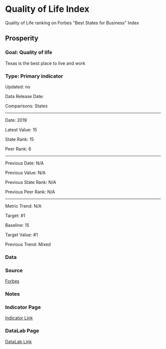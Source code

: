 # Quality of Life Index

Quality of Life ranking on Forbes "Best States for Business" Index

## Prosperity

### Goal: Quality of life

Texas is the best place to live and work

### Type: Primary indicator

Updated: no

Data Release Date: 

Comparisons: States

----

Date: 2019

Latest Value: 15

State Rank: 15

Peer Rank: 6

----

Previous Date: N/A

Previous Value: N/A

Previous State Rank: N/A

Previous Peer Rank: N/A

----
Metric Trend: N/A

Target: #1

Baseline: 15

Target Value: #1

Previous Trend: Mixed



<!--### Value

| Year |  Value      | Rank     | Previous Year   | Previous Value | Previous Rank | Trend | 
| ----------- | ----------- | ----------- | ----------- | ----------- | ----------- | -----------|
|             |             | N/A         |             |             | N/A         |          | 

-->
### Data


### Source

[Forbes](https://www.forbes.com/best-states-for-business/list/)

### Notes

### Indicator Page

[Indicator Link](https://indicators.texas2036.org/indicator/30)


### DataLab Page

[DataLab Link](https://datalab.texas2036.org/khlafef/best-states-for-business-in-u-s?accesskey=mtkzoff)

